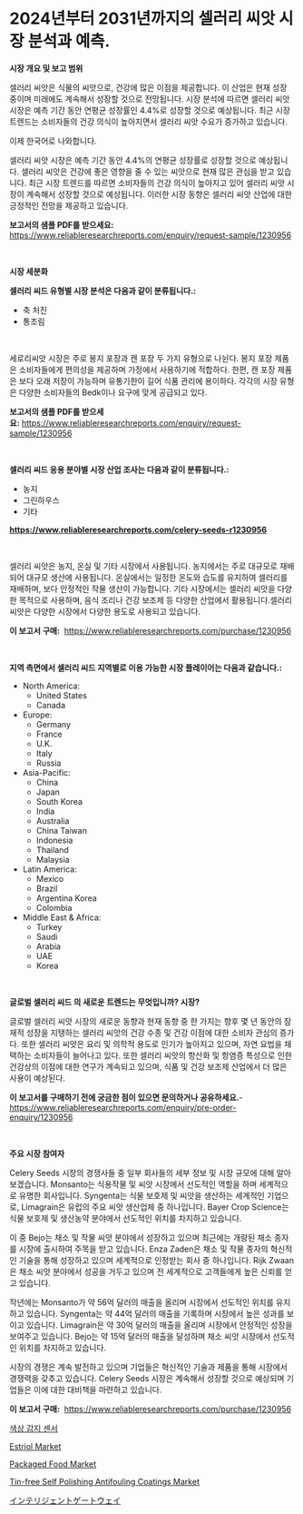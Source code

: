 <p><h1>2024년부터 2031년까지의 셀러리 씨앗 시장 분석과 예측.</h1></p><p><strong>시장 개요 및 보고 범위</strong></p>
<p><p>셀러리 씨앗은 식물의 씨앗으로, 건강에 많은 이점을 제공합니다. 이 산업은 현재 성장 중이며 미래에도 계속해서 성장할 것으로 전망됩니다. 시장 분석에 따르면 셀러리 씨앗 시장은 예측 기간 동안 연평균 성장률인 4.4%로 성장할 것으로 예상됩니다. 최근 시장 트렌드는 소비자들의 건강 의식이 높아지면서 셀러리 씨앗 수요가 증가하고 있습니다.</p><p>이제 한국어로 나와합니다.</p><p>셀러리 씨앗 시장은 예측 기간 동안 4.4%의 연평균 성장률로 성장할 것으로 예상됩니다. 셀러리 씨앗은 건강에 좋은 영향을 줄 수 있는 씨앗으로 현재 많은 관심을 받고 있습니다. 최근 시장 트렌드를 따르면 소비자들의 건강 의식이 높아지고 있어 셀러리 씨앗 시장이 계속해서 성장할 것으로 예상됩니다. 이러한 시장 동향은 셀러리 씨앗 산업에 대한 긍정적인 전망을 제공하고 있습니다.</p></p>
<p><strong>보고서의 샘플 PDF를 받으세요:</strong> <a href="https://www.reliableresearchreports.com/enquiry/request-sample/1230956">https://www.reliableresearchreports.com/enquiry/request-sample/1230956</a></p>
<p>&nbsp;</p>
<p><strong>시장 세분화</strong></p>
<p><strong>셀러리 씨드 유형별 시장 분석은 다음과 같이 분류됩니다.:</strong></p>
<p><ul><li>축 처진</li><li>통조림</li></ul></p>
<p>&nbsp;</p>
<p><p>세로리씨앗 시장은 주로 봉지 포장과 캔 포장 두 가지 유형으로 나뉜다. 봉지 포장 제품은 소비자들에게 편의성을 제공하며 가정에서 사용하기에 적합하다. 한편, 캔 포장 제품은 보다 오래 저장이 가능하며 유통기한이 길어 식품 관리에 용이하다. 각각의 시장 유형은 다양한 소비자들의 Bedk이나 요구에 맞게 공급되고 있다.</p></p>
<p><strong>보고서의 샘플 PDF를 받으세요:</strong>&nbsp;<a href="https://www.reliableresearchreports.com/enquiry/request-sample/1230956">https://www.reliableresearchreports.com/enquiry/request-sample/1230956</a></p>
<p>&nbsp;</p>
<p><strong> 셀러리 씨드 응용 분야별 시장 산업 조사는 다음과 같이 분류됩니다.:</strong></p>
<p><ul><li>농지</li><li>그린하우스</li><li>기타</li></ul></p>
<p><strong><a href="https://www.reliableresearchreports.com/celery-seeds-r1230956">https://www.reliableresearchreports.com/celery-seeds-r1230956</a></strong></p>
<p>&nbsp;</p>
<p><p>셀러리 씨앗은 농지, 온실 및 기타 시장에서 사용됩니다. 농지에서는 주로 대규모로 재배되어 대규모 생산에 사용됩니다. 온실에서는 일정한 온도와 습도를 유지하여 셀러리를 재배하며, 보다 안정적인 작물 생산이 가능합니다. 기타 시장에서는 셀러리 씨앗을 다양한 목적으로 사용하며, 음식 조리나 건강 보조제 등 다양한 산업에서 활용됩니다.셀러리 씨앗은 다양한 시장에서 다양한 용도로 사용되고 있습니다.</p></p>
<p><strong>이 보고서 구매:</strong>&nbsp; <a href="https://www.reliableresearchreports.com/purchase/1230956">https://www.reliableresearchreports.com/purchase/1230956</a></p>
<p>&nbsp;</p>
<p><strong>지역 측면에서 셀러리 씨드 지역별로 이용 가능한 시장 플레이어는 다음과 같습니다.:</strong></p>
<p><ul>
    <li>
        North America:
        <ul>
            <li>United States</li>
            <li>Canada</li>
        </ul>
    </li>
    <li>
        Europe:
        <ul>
            <li>Germany</li>
            <li>France</li>
            <li>U.K.</li>
            <li>Italy</li>
            <li>Russia</li>
        </ul>
    </li>
    <li>
        Asia-Pacific:
        <ul>
            <li>China</li>
            <li>Japan</li>
            <li>South Korea</li>
            <li>India</li>
            <li>Australia</li>
            <li>China Taiwan</li>
            <li>Indonesia</li>
            <li>Thailand</li>
            <li>Malaysia</li>
        </ul>
    </li>
    <li>
        Latin America:
        <ul>
            <li>Mexico</li>
            <li>Brazil</li>
            <li>Argentina Korea</li>
            <li>Colombia</li>
        </ul>
    </li>
    <li>
        Middle East & Africa:
        <ul>
            <li>Turkey</li>
            <li>Saudi</li>
            <li>Arabia</li>
            <li>UAE</li>
            <li>Korea</li>
        </ul>
    </li>
    </ul></p>
<p>&nbsp;</p>
<p><strong>글로벌 셀러리 씨드 의 새로운 트렌드는 무엇입니까? 시장?</strong></p>
<p><p>글로벌 셀러리 씨앗 시장의 새로운 동향과 현재 동향 중 한 가지는 향후 몇 년 동안의 잠재적 성장을 지탱하는 셀러리 씨앗의 건강 수종 및 건강 이점에 대한 소비자 관심의 증가다. 또한 셀러리 씨앗은 요리 및 의학적 용도로 인기가 높아지고 있으며, 자연 요법을 채택하는 소비자들이 늘어나고 있다. 또한 셀러리 씨앗의 항산화 및 항염증 특성으로 인한 건강상의 이점에 대한 연구가 계속되고 있으며, 식품 및 건강 보조제 산업에서 더 많은 사용이 예상된다.</p></p>
<p><strong>이 보고서를 구매하기 전에 궁금한 점이 있으면 문의하거나 공유하세요.</strong>- <a href="https://www.reliableresearchreports.com/enquiry/pre-order-enquiry/1230956">https://www.reliableresearchreports.com/enquiry/pre-order-enquiry/1230956</a></p>
<p>&nbsp;</p>
<p><strong>주요 시장 참여자</strong></p>
<p><p>Celery Seeds 시장의 경쟁사들 중 일부 회사들의 세부 정보 및 시장 규모에 대해 알아보겠습니다. Monsanto는 식용작물 및 씨앗 시장에서 선도적인 역할을 하며 세계적으로 유명한 회사입니다. Syngenta는 식물 보호제 및 씨앗을 생산하는 세계적인 기업으로, Limagrain은 유럽의 주요 씨앗 생산업체 중 하나입니다. Bayer Crop Science는 식물 보호제 및 생산농약 분야에서 선도적인 위치를 차지하고 있습니다. </p><p>이 중 Bejo는 채소 및 작물 씨앗 분야에서 성장하고 있으며 최근에는 개량된 채소 종자를 시장에 출시하여 주목을 받고 있습니다. Enza Zaden은 채소 및 작물 종자의 혁신적인 기술을 통해 성장하고 있으며 세계적으로 인정받는 회사 중 하나입니다. Rijk Zwaan은 채소 씨앗 분야에서 성공을 거두고 있으며 전 세계적으로 고객들에게 높은 신뢰를 얻고 있습니다.</p><p>작년에는 Monsanto가 약 56억 달러의 매출을 올리며 시장에서 선도적인 위치를 유지하고 있습니다. Syngenta는 약 44억 달러의 매출을 기록하며 시장에서 높은 성과를 보이고 있습니다. Limagrain은 약 30억 달러의 매출을 올리며 시장에서 안정적인 성장을 보여주고 있습니다. Bejo는 약 15억 달러의 매출을 달성하며 채소 씨앗 시장에서 선도적인 위치를 차지하고 있습니다.</p><p>시장의 경쟁은 계속 발전하고 있으며 기업들은 혁신적인 기술과 제품을 통해 시장에서 경쟁력을 갖추고 있습니다. Celery Seeds 시장은 계속해서 성장할 것으로 예상되며 기업들은 이에 대한 대비책을 마련하고 있습니다.</p></p>
<p><strong>이 보고서 구매:</strong>&nbsp;&nbsp;<a href="https://www.reliableresearchreports.com/purchase/1230956">https://www.reliableresearchreports.com/purchase/1230956</a></p>
<p><p><a href="https://github.com/vsr06p4p49/Market-Research-Report-List-1/blob/main/539669324220.md">색상 감지 센서</a></p><p><a href="https://github.com/angelajermaine/Market-Research-Report-List-2/blob/main/estriol-market.md">Estriol Market</a></p><p><a href="https://www.linkedin.com/pulse/packaged-food-market-research-report-provides-critical-insights-sirhf?trackingId=2B1VdWa8mvxtB5RJP8RVKA%3D%3D">Packaged Food Market</a></p><p><a href="https://www.linkedin.com/pulse/tin-free-self-polishing-antifouling-coatings-market-size-global-mbmef?trackingId=8HMu%2BvJAE3pnssrCMTTKRQ%3D%3D">Tin-free Self Polishing Antifouling Coatings Market</a></p><p><a href="https://github.com/mohamedbakry57/Market-Research-Report-List-3/blob/main/639519126010.md">インテリジェントゲートウェイ</a></p></p>